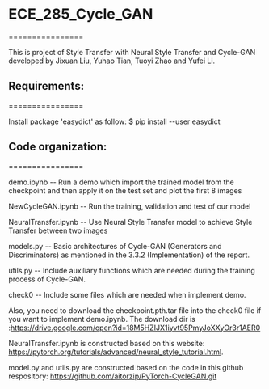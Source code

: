 # ECE_285_Cycle_GAN
================

This is project of Style Transfer with Neural Style Transfer and Cycle-GAN developed by Jixuan Liu, Yuhao Tian, Tuoyi Zhao and Yufei Li.

## Requirements:
================

Install package 'easydict' as follow:
        $ pip install --user easydict

## Code organization:
================

demo.ipynb          -- Run a demo which import the trained model from the checkpoint and then apply it on                          the test set and plot the first 8 images

NewCycleGAN.ipynb   -- Run the training, validation and test of our model

NeuralTransfer.ipynb   -- Use Neural Style Transfer model to achieve Style Transfer between two images

models.py           -- Basic architectures of Cycle-GAN (Generators and Discriminators) as mentioned in the 3.3.2 (Implementation) of the report.

utils.py            -- Include auxiliary functions which are needed during the training process of Cycle-GAN.

check0              -- Include some files which are needed when implement demo. 

Also, you need to download the checkpoint.pth.tar file into the check0 file if you want to implement demo.ipynb. The download dir is :https://drive.google.com/open?id=18M5HZIJX1iyvt95PmyJoXXyOr3r1AER0

NeuralTransfer.ipynb is constructed based on this website: https://pytorch.org/tutorials/advanced/neural_style_tutorial.html.

model.py and utils.py are constructed based on the code in this github respository: https://github.com/aitorzip/PyTorch-CycleGAN.git
